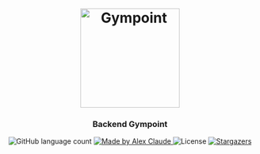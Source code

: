 <h1 align="center">
  <img alt="Gympoint" title="Gympoint" src=".github/logo.png" width="200px" />
</h1>

<h3 align="center">
  Backend Gympoint
</h3>



<p align="center">
  <img alt="GitHub language count" src="https://img.shields.io/github/languages/count/abauruel/GymPoint-BackEnd?color=%2304D361">

  <a href="https://github.com/abauruel">
    <img alt="Made by Alex Claude" src="https://img.shields.io/badge/made%20by-Alex Claude-%2304D361">
  </a>

  <img alt="License" src="https://img.shields.io/badge/license-MIT-%2304D361">

  <a href="https://github.com/abauruel/GymPoint-BackEnd">
    <img alt="Stargazers" src="https://img.shields.io/github/stars/abauruel/GymPoint-BackEnd?style=social">
  </a>
</p>

